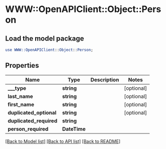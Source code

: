 # WWW::OpenAPIClient::Object::Person

## Load the model package
```perl
use WWW::OpenAPIClient::Object::Person;
```

## Properties
Name | Type | Description | Notes
------------ | ------------- | ------------- | -------------
**___type** | **string** |  | [optional] 
**last_name** | **string** |  | [optional] 
**first_name** | **string** |  | [optional] 
**duplicated_optional** | **string** |  | [optional] 
**duplicated_required** | **string** |  | 
**person_required** | **DateTime** |  | 

[[Back to Model list]](../README.md#documentation-for-models) [[Back to API list]](../README.md#documentation-for-api-endpoints) [[Back to README]](../README.md)


